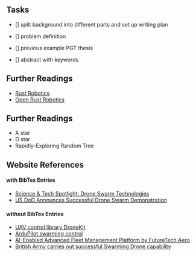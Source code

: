 ## Tasks

- [] split background into different parts and set up writing plan
- [] problem definition
- [] previous example PGT thesis

- [] abstract with keywords

## Further Readings

- [Rust Robotics](https://robotics.rs)
- [Open Rust Robotics](https://github.com/openrr)

## Further Readings

- A star
- D star
- Rapidly-Exploring Random Tree

## Website References

#### with BibTex Entries

- [Science & Tech Spotlight: Drone Swarm Technologies](https://www.gao.gov/products/gao-23-106930)
- [US DoD Announces Successful Drone Swarm Demonstration](https://www.defense.gov/News/Releases/Release/Article/1044811/department-of-defense-announces-successful-micro-drone-demonstration)

#### without BibTex Entries

- [UAV control library DroneKit](https://dronekit.io/)
- [ArduPilot swarming control](https://ardupilot.org/planner/docs/swarming.html)
- [AI-Enabled Advanced Fleet Management Platform by FutureTech Aero](https://futuretechaero.com/afms-platform)
- [British Army carries out successful Swarming Drone capability](https://www.army.mod.uk/news-and-events/news/2022/09/british-army-carries-out-successful-swarming-drone-capability)
